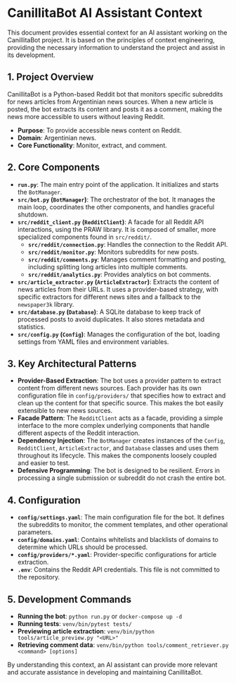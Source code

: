 # CanillitaBot AI Assistant Context

This document provides essential context for an AI assistant working on the CanillitaBot project. It is based on the principles of context engineering, providing the necessary information to understand the project and assist in its development.

## 1. Project Overview

CanillitaBot is a Python-based Reddit bot that monitors specific subreddits for news articles from Argentinian news sources. When a new article is posted, the bot extracts its content and posts it as a comment, making the news more accessible to users without leaving Reddit.

- **Purpose**: To provide accessible news content on Reddit.
- **Domain**: Argentinian news.
- **Core Functionality**: Monitor, extract, and comment.

## 2. Core Components

- **`run.py`**: The main entry point of the application. It initializes and starts the `BotManager`.
- **`src/bot.py` (`BotManager`)**: The orchestrator of the bot. It manages the main loop, coordinates the other components, and handles graceful shutdown.
- **`src/reddit_client.py` (`RedditClient`)**: A facade for all Reddit API interactions, using the PRAW library. It is composed of smaller, more specialized components found in `src/reddit/`.
    - **`src/reddit/connection.py`**: Handles the connection to the Reddit API.
    - **`src/reddit/monitor.py`**: Monitors subreddits for new posts.
    - **`src/reddit/comments.py`**: Manages comment formatting and posting, including splitting long articles into multiple comments.
    - **`src/reddit/analytics.py`**: Provides analytics on bot comments.
- **`src/article_extractor.py` (`ArticleExtractor`)**: Extracts the content of news articles from their URLs. It uses a provider-based strategy, with specific extractors for different news sites and a fallback to the `newspaper3k` library.
- **`src/database.py` (`Database`)**: A SQLite database to keep track of processed posts to avoid duplicates. It also stores metadata and statistics.
- **`src/config.py` (`Config`)**: Manages the configuration of the bot, loading settings from YAML files and environment variables.

## 3. Key Architectural Patterns

- **Provider-Based Extraction**: The bot uses a provider pattern to extract content from different news sources. Each provider has its own configuration file in `config/providers/` that specifies how to extract and clean up the content for that specific source. This makes the bot easily extensible to new news sources.
- **Facade Pattern**: The `RedditClient` acts as a facade, providing a simple interface to the more complex underlying components that handle different aspects of the Reddit interaction.
- **Dependency Injection**: The `BotManager` creates instances of the `Config`, `RedditClient`, `ArticleExtractor`, and `Database` classes and uses them throughout its lifecycle. This makes the components loosely coupled and easier to test.
- **Defensive Programming**: The bot is designed to be resilient. Errors in processing a single submission or subreddit do not crash the entire bot.

## 4. Configuration

- **`config/settings.yaml`**: The main configuration file for the bot. It defines the subreddits to monitor, the comment templates, and other operational parameters.
- **`config/domains.yaml`**: Contains whitelists and blacklists of domains to determine which URLs should be processed.
- **`config/providers/*.yaml`**: Provider-specific configurations for article extraction.
- **`.env`**: Contains the Reddit API credentials. This file is not committed to the repository.

## 5. Development Commands

- **Running the bot**: `python run.py` or `docker-compose up -d`
- **Running tests**: `venv/bin/pytest tests/`
- **Previewing article extraction**: `venv/bin/python tools/article_preview.py "<URL>"`
- **Retrieving comment data**: `venv/bin/python tools/comment_retriever.py <command> [options]`

By understanding this context, an AI assistant can provide more relevant and accurate assistance in developing and maintaining CanillitaBot.
